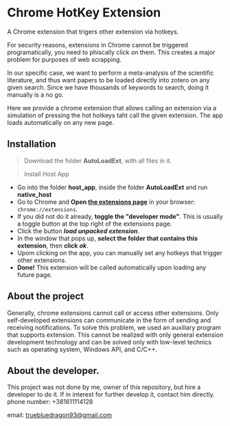 # Chrome HotKey Extension
A Chrome extension that trigers other extension via hotkeys.

For security reasons, extensions in Chrome cannot be triggered programatically, you need to phiscally click on them. This creates a major problem for purposes of web scrapping.

In our specific case, we want to perform a meta-analysis of the scientific literature, and thus want papers to be loaded directly into zotero on any given search. Since we have thousands of keywords to search, doing it manually is a no go.

Here we provide a chrome extension that allows calling an extension via a simulation of pressing the hot hotkeys taht call the given extension. The app loads automatically on any new page.


## Installation
> Download the folder **AutoLoadExt**, with all files in it.

> Install Host App
- Go into the folder **host_app**, inside the folder **AutoLoadExt** and run **native_host**
- Go to Chrome and **Open [the extensions page](chrome://extensions)** in your browser: `chrome://extensions`. 
- If you did not do it already, **toggle the "developer mode"**. This is usually a toggle button at the top right of the extensions page.
- Click the button **_load unpacked extension_**.
- In the window that pops up, **select the folder that contains this extension**, then **click _ok_**.
- Upom clicking on the app, you can manually set any hotkeys that trigger other extensions.
- **Done!**
This extension will be called automatically upon loading any future page.

## About the project
Generally, chrome extensions cannot call or access other extensions.
Only self-developed extensions can communicate in the form of sending and receiving notifications.
To solve this problem, we used an auxiliary program that supports extension.
This cannot be realized with only general extension development technology and can be solved only with low-level technics such as operating system, Windows API, and C/C++.
## About the developer.
This project was not done by me, owner of this repository, but hire a developer to do it. If in interest for further develop it, contact him directly.
phone number: +381611114128

email: truebluedragon93@gmail.com

